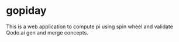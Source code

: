 # gopiday

This is a web application to compute pi using spin wheel and validate Qodo.ai gen and merge concepts.